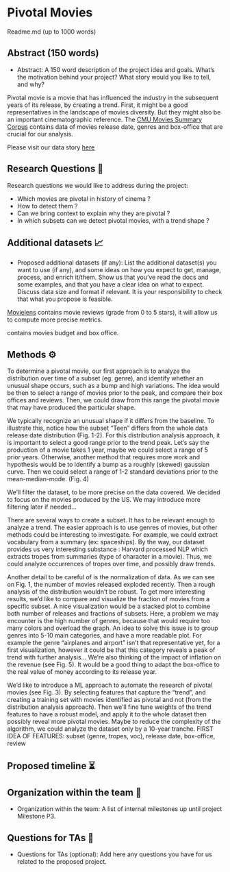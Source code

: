 # Pivotal Movies

Readme.md (up to 1000 words)

## Abstract (150 words)
- Abstract: A 150 word description of the project idea and goals. What’s the motivation behind your project? What story would you like to tell, and why?

Pivotal movie is a movie that has influenced the industry in the subsequent years of its release, by creating a trend. First, it might be a good representatives in the landscape of movies diversity. But they might also be an important cinematographic reference.
The [CMU Movies Summary Corpus](https://www.cs.cmu.edu/~ark/personas/) contains data of movies release date, genres and box-office that are crucial for our analysis.

Please visit our data story [here]()

## Research Questions 🔎
Research questions we would like to address during the project:
- Which movies are pivotal in history of cinema ?
- How to detect them ?
- Can we bring context to explain why they are pivotal ?
- In which subsets can we detect pivotal movies, with a trend shape ?

## Additional datasets 📈
- Proposed additional datasets (if any): List the additional dataset(s) you want to use (if any), and some ideas on how you expect to get, manage, process, and enrich it/them. Show us that you’ve read the docs and some examples, and that you have a clear idea on what to expect. Discuss data size and format if relevant. It is your responsibility to check that what you propose is feasible.

[Movielens](https://grouplens.org/datasets/movielens/) contains movie reviews (grade from 0 to 5 stars), it will allow us to compute more precise metrics.

[]() contains movies budget and box office.

## Methods ⚙️

To determine a pivotal movie, our first approach is to analyze the distribution over time of a subset (eg. genre), and identify whether an unusual shape occurs, such as a bump and high variations.
The idea would be then to select a range of movies prior to the peak, and compare their box offices and reviews. Then, we could draw from this range the pivotal movie that may have produced the particular shape.

We typically recognize an unusual shape if it differs from the baseline. To illustrate this, notice how the subset “Teen” differs from the whole data release date distribution (Fig. 1-2).
For this distribution analysis approach, it is important to select a good range prior to the trend peak. Let’s say the production of a movie takes 1 year, maybe we could select a range of 5 prior years. Otherwise, another method that requires more work and hypothesis would be to identify a bump as a roughly (skewed) gaussian curve. Then we could select a range of 1-2 standard deviations prior to the mean-median-mode. (Fig. 4)

We’ll filter the dataset, to be more precise on the data covered. We decided to focus on the movies produced by the US. We may introduce more filtering later if needed…

There are several ways to create a subset. It has to be relevant enough to analyze a trend. The easier approach is to use genres of movies, but other methods could be interesting to investigate. For example, we could extract vocabulary from a summary (ex: spaceships). By the way, our dataset provides us very interesting substance : Harvard processed NLP which extracts tropes from summaries (type of character in a movie). Thus, we could analyze occurrences of tropes over time, and possibly draw trends.

Another detail to be careful of is the normalization of data. As we can see on Fig. 1, the number of movies released exploded recently. Then a rough analysis of the distribution wouldn’t be robust. To get more interesting results, we’d like to compare and visualize the fraction of movies from a specific subset. A nice visualization would be a stacked plot to combine both number of releases and fractions of subsets. Here, a problem we may encounter is the high number of genres, because that would require too many colors and overload the graph. An idea to solve this issue is to group genres into 5-10 main categories, and have a more readable plot. For example the genre “airplanes and airport” isn’t that representative yet, for a first visualization, however it could be that this category reveals a peak of trend with further analysis…
We’re also thinking of the impact of inflation on the revenue (see Fig. 5). It would be a good thing to adapt the box-office to the real value of money according to its release year.

We’d like to introduce a ML approach to automate the research of pivotal movies (see Fig. 3). By selecting features that capture the “trend”, and creating a training set with movies identified as pivotal and not (from the distribution analysis approach). Then we’ll fine tune weights of the trend features to have a robust model, and apply it to the whole dataset then possibly reveal more pivotal movies.
Maybe to reduce the complexity of the algorithm, we could analyze the dataset only by a 10-year tranche.
FIRST IDEA OF FEATURES: subset (genre, tropes, voc), release date, box-office, review

## Proposed timeline ⏳

## Organization within the team 👥
- Organization within the team: A list of internal milestones up until project Milestone P3.

## Questions for TAs 📝
- Questions for TAs (optional): Add here any questions you have for us related to the proposed project.
